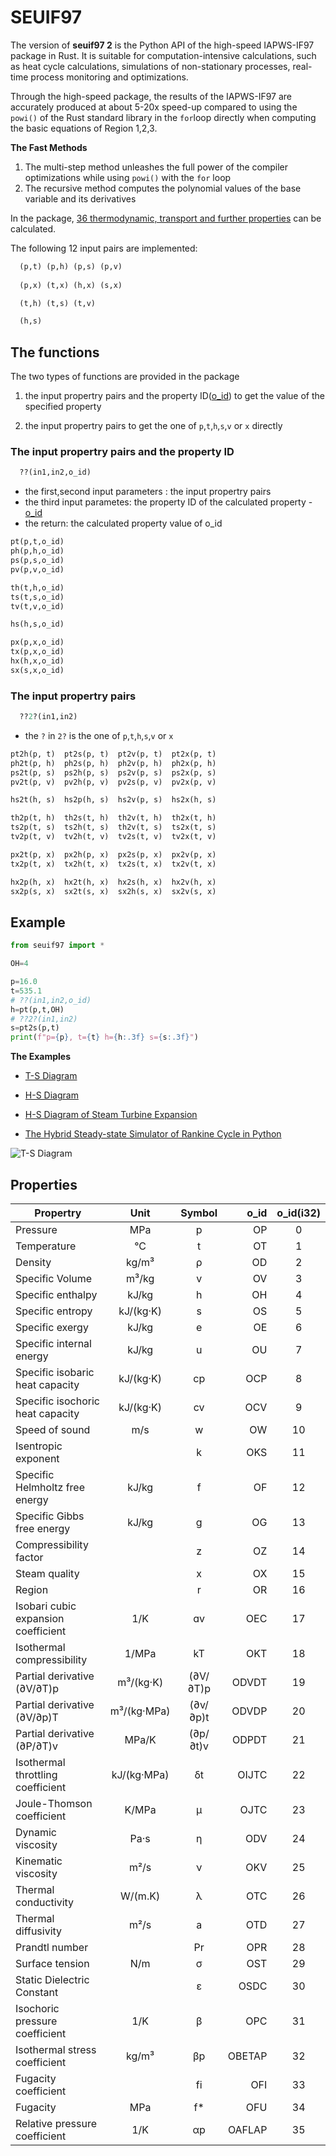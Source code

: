 # SEUIF97

The version of **seuif97 2**  is the Python API of the high-speed IAPWS-IF97 package in Rust. It is suitable for computation-intensive calculations, such as heat cycle calculations, simulations of non-stationary processes, real-time process monitoring and optimizations.   
 
Through the high-speed package, the results of the IAPWS-IF97 are accurately produced at about 5-20x speed-up compared to  using the `powi()` of the Rust standard library in the `for`loop directly when computing the basic equations of Region 1,2,3.

**The Fast Methods**

1. The multi-step method unleashes the full power of the compiler optimizations while using `powi()` with the `for` loop
2. The recursive  method computes the polynomial values of the base variable and its derivatives

In the package, [36 thermodynamic, transport and  further properties](#properties) can be calculated. 

The following 12 input pairs are implemented:

```txt
  (p,t) (p,h) (p,s) (p,v) 
  
  (p,x) (t,x) (h,x) (s,x) 

  (t,h) (t,s) (t,v) 

  (h,s)
```

## The functions 

The two types of functions are provided in the package

 1. the input propertry pairs and the property ID([o_id](#properties)) to get the value of the specified property

 2. the input propertry pairs to get the one of  `p`,`t`,`h`,`s`,`v` or `x` directly

### The input propertry pairs and the property ID 

```python 
  ??(in1,in2,o_id)
```

* the first,second input parameters : the input propertry pairs
* the third input parametes: the property ID of the calculated property - [o_id](#properties)
* the return: the calculated property value of o_id

```python
pt(p,t,o_id)
ph(p,h,o_id)
ps(p,s,o_id)
pv(p,v,o_id)

th(t,h,o_id)
ts(t,s,o_id)
tv(t,v,o_id)

hs(h,s,o_id)

px(p,x,o_id)
tx(p,x,o_id)
hx(h,x,o_id)
sx(s,x,o_id)
```

### The input propertry pairs 

```python 
  ??2?(in1,in2)
```

* the `?` in `2?` is the one of `p`,`t`,`h`,`s`,`v` or `x`

```python
pt2h(p, t)  pt2s(p, t)  pt2v(p, t)  pt2x(p, t)
ph2t(p, h)  ph2s(p, h)  ph2v(p, h)  ph2x(p, h)   
ps2t(p, s)  ps2h(p, s)  ps2v(p, s)  ps2x(p, s)  
pv2t(p, v)  pv2h(p, v)  pv2s(p, v)  pv2x(p, v)  

hs2t(h, s)  hs2p(h, s)  hs2v(p, s)  hs2x(h, s)    

th2p(t, h)  th2s(t, h)  th2v(t, h)  th2x(t, h)   
ts2p(t, s)  ts2h(t, s)  th2v(t, s)  ts2x(t, s)  
tv2p(t, v)  tv2h(t, v)  tv2s(t, v)  tv2x(t, v)  

px2t(p, x)  px2h(p, x)  px2s(p, x)  px2v(p, x)
tx2p(t, x)  tx2h(t, x)  tx2s(t, x)  tx2v(t, x)

hx2p(h, x)  hx2t(h, x)  hx2s(h, x)  hx2v(h, x)
sx2p(s, x)  sx2t(s, x)  sx2h(s, x)  sx2v(s, x)
```

## Example

```python
from seuif97 import *

OH=4

p=16.0
t=535.1
# ??(in1,in2,o_id)
h=pt(p,t,OH)
# ??2?(in1,in2)
s=pt2s(p,t)
print(f"p={p}, t={t} h={h:.3f} s={s:.3f}")
```
**The Examples**

* [T-S Diagram](https://github.com/thermalogic/RustSEUIF97/blob/seuif97/demo_using_lib/Diagram_T-S.py)

* [H-S Diagram](https://github.com/thermalogic/RustSEUIF97/blob/seuif97/demo_using_lib/Diagram_H-S.py)

* [H-S Diagram of Steam Turbine Expansion](https://github.com/thermalogic/RustSEUIF97/blob/seuif97/demo_using_lib/Turbine_H-S.py)

* [The Hybrid Steady-state Simulator of Rankine Cycle in Python](https://github.com/thermalogic/PyRankine)

![T-S Diagram](https://github.com/thermalogic/RustSEUIF97/raw/seuif97/img/T-S.jpg)

## Properties

| Propertry                             |    Unit     | Symbol | o_id  | o_id(i32)|
| ------------------------------------- | :---------: |:------:|------:|:--------:|
| Pressure                              |     MPa     |      p |   OP  |       0  |
| Temperature                           |     °C      |      t |   OT  |       1  |
| Density                               |   kg/m³     |      ρ |   OD  |       2  |
| Specific Volume                       |   m³/kg     |      v |   OV  |       3  |
| Specific enthalpy                     |    kJ/kg    |      h |   OH  |       4  |
| Specific entropy                      |  kJ/(kg·K)  |      s |   OS  |       5  |
| Specific exergy                       |    kJ/kg    |      e |   OE  |       6  |
| Specific internal energy              |    kJ/kg    |      u |   OU  |       7  |
| Specific isobaric heat capacity       |  kJ/(kg·K)  |     cp |  OCP  |       8  |
| Specific isochoric heat capacity      |  kJ/(kg·K)  |     cv |  OCV  |       9  |
| Speed of sound                        |     m/s     |      w |   OW  |       10 |
| Isentropic exponent                   |             |     k  |  OKS  |       11 |
| Specific Helmholtz free energy        |    kJ/kg    |     f  |   OF  |       12 |
| Specific Gibbs free energy            |    kJ/kg    |     g  |   OG  |       13 |
| Compressibility factor                |             |     z  |   OZ  |       14 |
| Steam quality                         |             |     x  |   OX  |       15 |
| Region                                |             |     r  |   OR  |       16 |
| Isobari cubic expansion coefficient   |     1/K     |   ɑv   |  OEC  |       17 |
| Isothermal compressibility            |    1/MPa    |    kT  |  OKT  |       18 |
| Partial derivative (∂V/∂T)p           |  m³/(kg·K)  |(∂V/∂T)p| ODVDT |       19 |
| Partial derivative (∂V/∂p)T           | m³/(kg·MPa) |(∂v/∂p)t| ODVDP |       20 |
| Partial derivative (∂P/∂T)v           |    MPa/K    |(∂p/∂t)v| ODPDT |       21 |
| Isothermal throttling coefficient     | kJ/(kg·MPa) |   δt   | OIJTC |       22 |
| Joule-Thomson coefficient             |    K/MPa    |    μ   | OJTC  |       23 |
| Dynamic viscosity                     |   Pa·s      |    η   |  ODV  |       24 |
| Kinematic viscosity                   |    m²/s     |    ν   |  OKV  |       25 |
| Thermal conductivity                  |   W/(m.K)   |    λ   |  OTC  |       26 |
| Thermal diffusivity                   |    m²/s     |    a   |  OTD  |       27 |
| Prandtl number                        |             |    Pr  |  OPR  |       28 |
| Surface tension                       |    N/m      |    σ   |  OST  |       29 |
| Static Dielectric Constant            |             |    ε   | OSDC  |       30 |
| Isochoric pressure coefficient        |    1/K      |    β   | OPC   |       31 |
| Isothermal stress coefficient         |   kg/m³     |    βp  | OBETAP|       32 |
| Fugacity coefficient                  |             |    fi  |   OFI |       33 |
| Fugacity                              |     MPa     |     f* |   OFU |       34 |
| Relative pressure coefficient         |     1/K     |    αp  | OAFLAP|        35|







